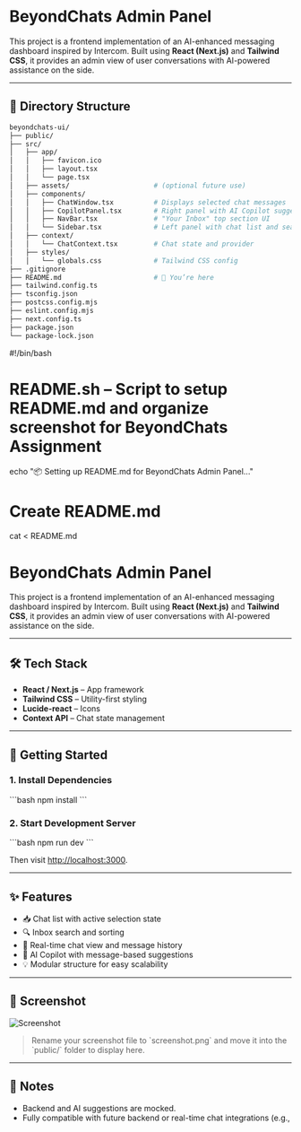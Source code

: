 # BeyondChats Admin Panel

This project is a frontend implementation of an AI-enhanced messaging dashboard inspired by Intercom. Built using **React (Next.js)** and **Tailwind CSS**, it provides an admin view of user conversations with AI-powered assistance on the side.

---

## 📁 Directory Structure

```bash
beyondchats-ui/
├── public/
├── src/
│   ├── app/
│   │   ├── favicon.ico
│   │   ├── layout.tsx
│   │   └── page.tsx
│   ├── assets/                     # (optional future use)
│   ├── components/
│   │   ├── ChatWindow.tsx          # Displays selected chat messages
│   │   ├── CopilotPanel.tsx        # Right panel with AI Copilot suggestions
│   │   ├── NavBar.tsx              # "Your Inbox" top section UI
│   │   └── Sidebar.tsx             # Left panel with chat list and search
│   ├── context/
│   │   └── ChatContext.tsx         # Chat state and provider
│   ├── styles/
│   │   └── globals.css             # Tailwind CSS config
├── .gitignore
├── README.md                       # 📄 You’re here
├── tailwind.config.ts
├── tsconfig.json
├── postcss.config.mjs
├── eslint.config.mjs
├── next.config.ts
├── package.json
└── package-lock.json

```

#!/bin/bash

# README.sh – Script to setup README.md and organize screenshot for BeyondChats Assignment

echo "📦 Setting up README.md for BeyondChats Admin Panel..."

# Create README.md
cat <<EOF > README.md
# BeyondChats Admin Panel

This project is a frontend implementation of an AI-enhanced messaging dashboard inspired by Intercom. Built using **React (Next.js)** and **Tailwind CSS**, it provides an admin view of user conversations with AI-powered assistance on the side.

---

## 🛠️ Tech Stack

- **React / Next.js** – App framework
- **Tailwind CSS** – Utility-first styling
- **Lucide-react** – Icons
- **Context API** – Chat state management

---

## 🚀 Getting Started

### 1. Install Dependencies

\`\`\`bash
npm install
\`\`\`

### 2. Start Development Server

\`\`\`bash
npm run dev
\`\`\`

Then visit [http://localhost:3000](http://localhost:3000).

---

## ✨ Features

- 📥 Chat list with active selection state
- 🔍 Inbox search and sorting
- 💬 Real-time chat view and message history
- 🤖 AI Copilot with message-based suggestions
- 💡 Modular structure for easy scalability

---

## 📸 Screenshot

![Screenshot](./public/screenshot.png)

> Rename your screenshot file to \`screenshot.png\` and move it into the \`public/\` folder to display here.

---

## 📌 Notes

- Backend and AI suggestions are mocked.
- Fully compatible with future backend or real-time chat integrations (e.g.,

